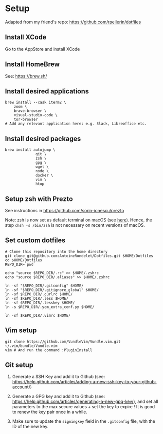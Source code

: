 # Setup

Adapted from my friend's repo: https://github.com/rpellerin/dotfiles

## Install XCode

Go to the AppStore and install XCode

## Install HomeBrew

See: https://brew.sh/

## Install desired applications

```
brew install --cask iterm2 \
	zoom \
	brave-browser \
	visual-studio-code \
	tor-browser
# Add any relevant application here: e.g. Slack, Libreoffice etc.
```

## Install desired packages

```
brew install autojump \
              git \
              zsh \
              gpg \
              wget \
              node \
              docker \
              vim \
              htop
```

## Setup zsh with Prezto

See instructions in https://github.com/sorin-ionescu/prezto

Note: zsh is now set as default terminal on macOS (see [here](https://support.apple.com/en-us/HT208050)). Hence, the step `chsh -s /bin/zsh` is not necessary on recent versions of macOS.

## Set custom dotfiles

```
# Clone this repository into the home directory
git clone git@github.com:AntoineRondelet/Dotfiles.git $HOME/Dotfiles
cd $HOME/Dotfiles
REPO_DIR=`pwd`

echo "source $REPO_DIR/.rc" >> $HOME/.zshrc
echo "source $REPO_DIR/.aliases" >> $HOME/.zshrc

ln -sf "$REPO_DIR/.gitconfig" $HOME/
ln -sf "$REPO_DIR/.gitignore_global" $HOME/
ln -sf $REPO_DIR/.curlrc $HOME/
ln -sf $REPO_DIR/.less $HOME/
ln -sf $REPO_DIR/.lesskey $HOME/
ln -s $REPO_DIR/.ycm_extra_conf.py $HOME/

ln -sf $REPO_DIR/.vimrc $HOME/
```

## Vim setup

```
git clone https://github.com/VundleVim/Vundle.vim.git ~/.vim/bundle/Vundle.vim
vim # And run the command :PluginInstall
```

## Git setup

1. Generate a SSH Key and add it to Github (see: https://help.github.com/articles/adding-a-new-ssh-key-to-your-github-account/)

2. Generate a GPG key and add it to Github (see: https://help.github.com/articles/generating-a-new-gpg-key/), and set all parameters to the max secure values + set the key to expire ! It is good to renew the key pair once in a while.

3. Make sure to update the `signingkey` field in the `.gitconfig` file, with the ID of the new key.

